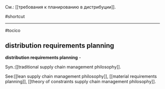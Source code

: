 См.: [[требования к планированию в дистрибуции]].

#shortcut




<hr/>

#tocico

## distribution requirements planning

<b>distribution requirements planning</b> - 
  

Syn.:[[traditional supply chain management philosophy]].

 



See:[[lean supply chain management philosophy]], [[material requirements planning]], [[theory of constraints supply chain management philosophy]].
